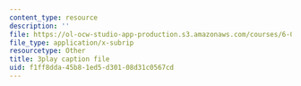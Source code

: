 ```yaml
---
content_type: resource
description: ''
file: https://ol-ocw-studio-app-production.s3.amazonaws.com/courses/6-041-probabilistic-systems-analysis-and-applied-probability-fall-2010/f1ff8dda45b81ed5d30108d31c0567cd_rYefUsYuEp0.srt
file_type: application/x-subrip
resourcetype: Other
title: 3play caption file
uid: f1ff8dda-45b8-1ed5-d301-08d31c0567cd
---
```

